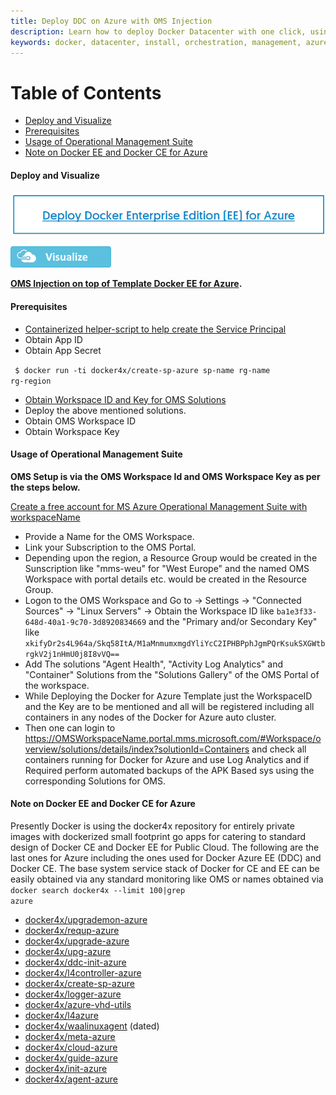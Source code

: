 ```yaml
---
title: Deploy DDC on Azure with OMS Injection
description: Learn how to deploy Docker Datacenter with one click, using an ARM (ARM Resource Manager) Template.
keywords: docker, datacenter, install, orchestration, management, azure, swarm, OMS
---
```



Table of Contents
=================
* [Deploy and Visualize](#deploy-and-visualize)
* [Prerequisites](#Prerequisites)
* [Usage of Operational Management Suite](#usage-of-operational-management-suite)
* [Note on Docker EE and Docker CE for Azure](#note-on-docker-ee-and-docker-ce-for-azure)


#### Deploy and Visualize

<a href="https://portal.azure.com/#create/Microsoft.Template/uri/https%3A%2F%2Fraw.githubusercontent.com%2Fdwaiba%2Fdockerddcoms%2Fmaster%2Fdeploy.tmpl" target="_blank"><img alt="Deploy to Azure" src="https://raw.githubusercontent.com/dwaiba/dockerddcoms/master/dockerce4azure.png" /></a>



<a href="http://armviz.io/#/?load=https%3A%2F%2F/raw.githubusercontent.com%2Fdwaiba%2Fdockerddcoms%2Fmaster%2Fdeploy.tmpl" target="_blank">  <img src="https://raw.githubusercontent.com/dwaiba/dockerddcoms/master/visualize.png" /> </a>

**[OMS Injection on top of Template Docker EE for Azure](https://aka.ms/azureddc).**

#### Prerequisites

* [Containerized helper-script to help create the Service Principal](https://docs.docker.com/docker-for-azure/#service-principal)
 * Obtain App ID
 * Obtain App Secret
 
  <code> $ docker run -ti docker4x/create-sp-azure sp-name rg-name rg-region</code>
  
* [Obtain Workspace ID and Key for OMS Solutions](https://github.com/dwaiba/dockerddcoms/blob/master/README.md#usage-of-operational-management-suite)
 * Deploy the above mentioned solutions.
 * Obtain OMS Workspace ID
 * Obtain Workspace Key
 
 
#### Usage of Operational Management Suite
**OMS Setup is via the OMS Workspace Id and OMS Workspace Key as per the steps below.**

[Create a free account for MS Azure Operational Management Suite with workspaceName](https://login.mms.microsoft.com/signin.aspx?signUp=on&ref=ms_mms)

* Provide a Name for the OMS Workspace.
* Link your Subscription to the OMS Portal.
* Depending upon the region, a Resource Group would be created in the Sunscription like "mms-weu" for "West Europe" and the named OMS Workspace with portal details etc. would be created in the Resource Group.
* Logon to the OMS Workspace and Go to -> Settings -> "Connected Sources"  -> "Linux Servers" -> Obtain the Workspace ID like <code>ba1e3f33-648d-40a1-9c70-3d8920834669</code> and the "Primary and/or Secondary Key" like <code>xkifyDr2s4L964a/Skq58ItA/M1aMnmumxmgdYliYcC2IPHBPphJgmPQrKsukSXGWtbrgkV2j1nHmU0j8I8vVQ==</code>
* Add The solutions "Agent Health", "Activity Log Analytics" and "Container" Solutions from the "Solutions Gallery" of the OMS Portal of the workspace.
* While Deploying the Docker for Azure Template just the WorkspaceID and the Key are to be mentioned and all will be registered including all containers in any nodes of the Docker for Azure auto cluster.
* Then one can login to https://OMSWorkspaceName.portal.mms.microsoft.com/#Workspace/overview/solutions/details/index?solutionId=Containers and check all containers running for Docker for Azure and use Log Analytics and if Required perform automated backups of the APK Based sys using the corresponding Solutions for OMS.




#### Note on Docker EE and Docker CE for Azure

Presently Docker is using the docker4x repository for entirely private images with dockerized small footprint go apps for catering to standard design of Docker CE and Docker EE for Public Cloud. The following are the last ones for Azure including the ones used for Docker Azure EE (DDC) and Docker CE. The base system service stack of Docker for CE and EE can be easily obtained via any standard monitoring like OMS or names obtained via
<code>docker search docker4x --limit 100|grep azure</code>

* [docker4x/upgrademon-azure](https://hub.docker.com/r/docker4x/upgrademon-azure)
* [docker4x/requp-azure](https://hub.docker.com/r/docker4x/requp-azure)
* [docker4x/upgrade-azure](https://hub.docker.com/r/docker4x/upgrade-azure)
* [docker4x/upg-azure](https://hub.docker.com/r/docker4x/upg-azure)
* [docker4x/ddc-init-azure](https://hub.docker.com/r/docker4x/ddc-init-azure)
* [docker4x/l4controller-azure](https://hub.docker.com/r/docker4x/l4controller-azure)
* [docker4x/create-sp-azure](https://hub.docker.com/r/docker4x/create-sp-azure)
* [docker4x/logger-azure](https://hub.docker.com/r/docker4x/logger-azure)
* [docker4x/azure-vhd-utils](https://hub.docker.com/r/docker4x/azure-vhd-utils)
* [docker4x/l4azure](https://hub.docker.com/r/docker4x/l4azure)
* [docker4x/waalinuxagent](https://hub.docker.com/r/docker4x/waalinuxagent) (dated)
* [docker4x/meta-azure](https://hub.docker.com/r/docker4x/meta-azure)
* [docker4x/cloud-azure](https://hub.docker.com/r/docker4x/cloud-azure)
* [docker4x/guide-azure](https://hub.docker.com/r/docker4x/guide-azure)
* [docker4x/init-azure](https://hub.docker.com/r/docker4x/init-azure)
* [docker4x/agent-azure](https://hub.docker.com/r/docker4x/agent-azure)


